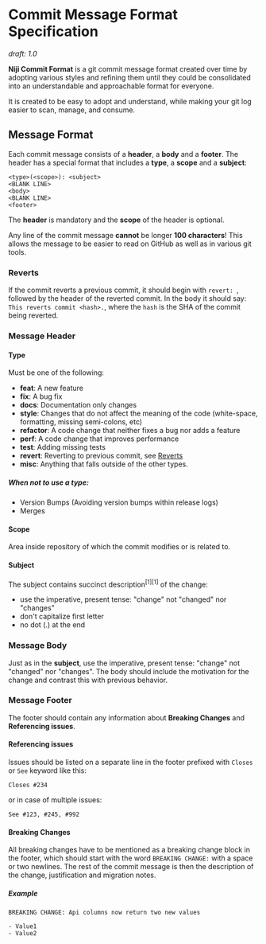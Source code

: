 # Commit Message Format Specification
*draft: 1.0*

**Niji Commit Format** is a git commit message format created over time by adopting various styles and refining them until they could be consolidated into an understandable and approachable format for everyone.

It is created to be easy to adopt and understand, while making your git log easier to scan, manage, and consume.

## Message Format

Each commit message consists of a **header**, a **body** and a **footer**.  The header has a special
format that includes a **type**, a **scope** and a **subject**:

```
<type>(<scope>): <subject>
<BLANK LINE>
<body>
<BLANK LINE>
<footer>
```

The **header** is mandatory and the **scope** of the header is optional.

Any line of the commit message **cannot** be longer **100 characters**! This allows the message to be easier
to read on GitHub as well as in various git tools.

### Reverts

If the commit reverts a previous commit, it should begin with `revert: `, followed by the header of the reverted commit. In the body it should say: `This reverts commit <hash>.`, where the `hash` is the SHA of the commit being reverted.

### Message Header

#### Type
Must be one of the following:

* **feat**: A new feature
* **fix**: A bug fix
* **docs**: Documentation only changes
* **style**: Changes that do not affect the meaning of the code (white-space, formatting, missing
  semi-colons, etc)
* **refactor**: A code change that neither fixes a bug nor adds a feature
* **perf**: A code change that improves performance
* **test**: Adding missing tests
* **revert**: Reverting to previous commit, see [Reverts](#reverts)
* **misc**: Anything that falls outside of the other types.

##### When not to use a type:

- Version Bumps (Avoiding version bumps within release logs)
- Merges

#### Scope

Area inside repository of which the commit modifies or is related to.

#### Subject

The subject contains succinct description<sup>[1][1]</sup> of the change:

* use the imperative, present tense: "change" not "changed" nor "changes"
* don't capitalize first letter
* no dot (.) at the end

### Message Body

Just as in the **subject**, use the imperative, present tense: "change" not "changed" nor "changes".
The body should include the motivation for the change and contrast this with previous behavior.

### Message Footer

The footer should contain any information about **Breaking Changes** and **Referencing issues**.


#### Referencing issues

Issues should be listed on a separate line in the footer prefixed with `Closes` or `See` keyword like this:

```
Closes #234
```

or in case of multiple issues:

```
See #123, #245, #992
```

#### Breaking Changes

All breaking changes have to be mentioned as a breaking change block in the footer, which should start with the word `BREAKING CHANGE:` with a space or two newlines. The rest of the commit message is then the description of the change, justification and migration notes.

##### Example

```
BREAKING CHANGE: Api columns now return two new values

- Value1
- Value2
```
